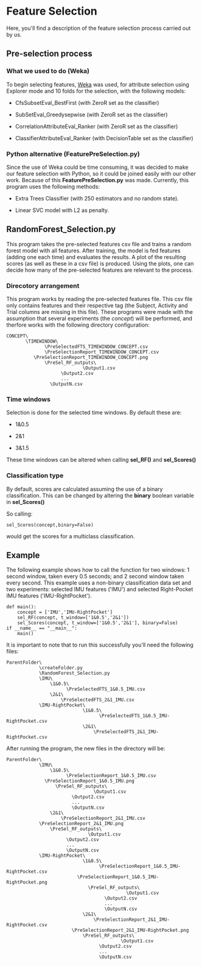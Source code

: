 # Feature Selection

Here, you'll find a description of the feature selection process carried out by us.

## Pre-selection process

### What we used to do (Weka)

To begin selecting features, [Weka](https://www.cs.waikato.ac.nz/~ml/weka/index.html) was used, for attribute selection using Explorer mode and 10 folds for the selection, with the following models:

- CfsSubsetEval_BestFirst (with ZeroR set as the classifier)
					
- SubSetEval_Greedysepwise (with ZeroR set as the classifier)
					
- CorrelationAttributeEval_Ranker (with ZeroR set as the classifier)
					
- ClassifierAttributeEval_Ranker (with DecisionTable set as the classifier)
     
### Python alternative (FeaturePreSelection.py)

Since the use of Weka could be time consuming, it was decided to make our feature selection with Python, so it could be joined easily with our other work. Because of this **FeaturePreSelection.py** was made. Currently, this program uses the following methods:

- Extra Trees Classifier (with 250 estimators and no random state).

- Linear SVC model with L2 as penalty.



## RandomForest_Selection.py


This program takes the pre-selected features csv file and trains a random forest model with all features. After training, the model is fed features (adding one each time) and evaluates the results. A plot of the resulting scores (as well as these in a csv file) is produced. Using the plots, one can decide how many of the pre-selected features are relevant to the process.

### Direcotory arrangement

This program works by reading the pre-selected features file. This csv file only contains features and their respective tag (the Subject, Activity and Trial columns are missing in this file). These programs were made with the assumption that several experiments (the _concept_) will be performed, and therfore works with the following directory configuration:


    CONCEPT\
           \TIMEWINDOW\
	              \PreSelectedFTS_TIMEWINDOW_CONCEPT.csv
	              \PreSelectionReport_TIMEWINDOW_CONCEPT.csv
		      \PreSelectionReport_TIMEWINDOW_CONCEPT.png
	              \PreSel_RF_outputs\
		                        \Output1.csv
				        \Output2.csv
				        ...
					\OutputN.csv
    


### Time windows

Selection is done for the selected time windows. By default these are:

- 1&0.5

- 2&1

- 3&1.5

These time windows can be altered when calling **sel_RF()** and **sel_Scores()**

### Classification type

By default, scores are calculated assuming the use of a binary classification. This can be changed by altering the **binary** boolean variable in **sel_Scores()**

So calling:

    sel_Scores(concept,binary=False)
    
 would get the scores for a multiclass classification.

## Example

The following example shows how to call the function for two windows: 1 second window, taken every 0.5 seconds; and 2 second window taken every second. This example uses a non-binary classification data set and two experiments: selected IMU features ('IMU') and selected Right-Pocket IMU features ('IMU-RightPocket').

    def main():
        concept = ['IMU','IMU-RightPocket']
        sel_RF(concept, t_window=['1&0.5','2&1'])
        sel_Scores(concept, t_window=['1&0.5','2&1'], binary=False)
    if __name__ == "__main__":
        main()


It is important to note that to run this successfully you'll need the following files:


    ParentFolder\
                \createFolder.py
                \RandomForest_Selection.py
                \IMU\
                    \1&0.5\
                          \PreSelectedFTS_1&0.5_IMU.csv
                    \2&1\
                        \PreSelectedFTS_2&1_IMU.csv
                \IMU-RightPocket\
                                \1&0.5\
                                      \PreSelectedFTS_1&0.5_IMU-RightPocket.csv
                                \2&1\
                                    \PreSelectedFTS_2&1_IMU-RightPocket.csv


After running the program, the new files in the directory will be:


    ParentFolder\
                \IMU\
                    \1&0.5\
                          \PreSelectionReport_1&0.5_IMU.csv
		          \PreSelectionReport_1&0.5_IMU.png
	                  \PreSel_RF_outputs\
		                            \Output1.csv
				            \Output2.csv
				            ...
				       	    \OutputN.csv
                    \2&1\
                        \PreSelectionReport_2&1_IMU.csv
		        \PreSelectionReport_2&1_IMU.png
	                \PreSel_RF_outputs\
		                          \Output1.csv
				          \Output2.csv
				          ...
				       	  \OutputN.csv
                \IMU-RightPocket\
                                \1&0.5\
                                      \PreSelectionReport_1&0.5_IMU-RightPocket.csv
		                      \PreSelectionReport_1&0.5_IMU-RightPocket.png
	                              \PreSel_RF_outputs\
		                                        \Output1.csv
				                        \Output2.csv
				                        ...
				       	                \OutputN.csv
                                \2&1\
                                    \PreSelectionReport_2&1_IMU-RightPocket.csv
		                    \PreSelectionReport_2&1_IMU-RightPocket.png
	                            \PreSel_RF_outputs\
		                                      \Output1.csv
				                      \Output2.csv
				                      ...
				       	              \OutputN.csv
